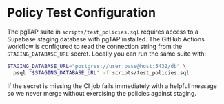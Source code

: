 # Policy Test Configuration

The pgTAP suite in `scripts/test_policies.sql` requires access to a Supabase staging database with
pgTAP installed. The GitHub Actions workflow is configured to read the connection string from the
`STAGING_DATABASE_URL` secret. Locally you can run the same suite with:

```bash
STAGING_DATABASE_URL="postgres://user:pass@host:5432/db" \
  psql "$STAGING_DATABASE_URL" -f scripts/test_policies.sql
```

If the secret is missing the CI job fails immediately with a helpful message so we never merge
without exercising the policies against staging.
